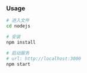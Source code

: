 ### Usage
```bash
# 进入文件
cd nodejs

# 安装
npm install

# 启动服务
# url: http://localhost:3000
npm start
```
